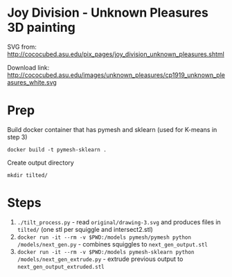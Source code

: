 # Joy Division - Unknown Pleasures 3D painting


SVG from: http://cococubed.asu.edu/pix_pages/joy_division_unknown_pleasures.shtml

Download link: http://cococubed.asu.edu/images/unknown_pleasures/cp1919_unknown_pleasures_white.svg

# Prep

Build docker container that has pymesh and sklearn (used for K-means in step 3)

`docker build -t pymesh-sklearn .`

Create output directory

`mkdir tilted/`

# Steps

1. `./tilt_process.py` - read `original/drawing-3.svg` and produces files in `tilted/` (one stl per squiggle and intersect2.stl)
2. `docker run -it --rm -v $PWD:/models pymesh/pymesh python /models/next_gen.py` - combines squiggles to `next_gen_output.stl`
3. `docker run -it --rm -v $PWD:/models pymesh-sklearn python /models/next_gen_extrude.py` - extrude previous output to `next_gen_output_extruded.stl`


